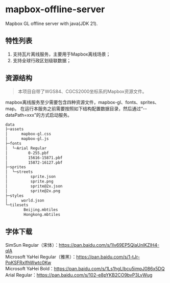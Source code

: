 # mapbox-offline-server
Mapbox GL offline server with java(JDK 21).

## 特性列表
1. 支持瓦片离线服务，主要用于Mapbox离线场景；
2. 支持全球行政区划级联数据；

## 资源结构

> 本项目自带了WGS84、CGCS2000坐标系的Mapbox资源文件。

mapbox离线服务至少需要包含四种资源文件，mapbox-gl、fonts、sprites、map。
在运行本服务之前需要按照如下结构配置数据目录，然后通过“--dataPath=xxx”的方式启动服务。

```bash
data
├─assets
│      mapbox-gl.css
│      mapbox-gl.js
├─fonts
│  └─Arial Regular
│         0-255.pbf
│         15616-15871.pbf
│         15872-16127.pbf
├─sprites
│  └─streets
│          sprite.json
│          sprite.png
│          sprite@2x.json
│          sprite@2x.png
├─styles
│      world.json
└─tilesets
        Beijing.mbtiles
        Hongkong.mbtiles
```

## 字体下载
SimSun Regular（宋体）：https://pan.baidu.com/s/1lv69EP5QlaUnlKZlH4-qlA  
Microsoft YaHei Regular（雅黑）：https://pan.baidu.com/s/1-tJr-PpKSFRxlfhWwtc0Kw  
Microsoft YaHei Bold：https://pan.baidu.com/s/1Ls1hgLIbcu5impJ086x5DQ  
Arial Regular：https://pan.baidu.com/s/102-e8pYKB2CO9bvP3LvWug
